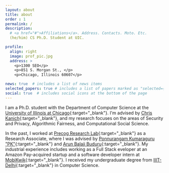```yaml
---
layout: about
title: about
order : 1
permalink: /
description: 
  # <a href="#">Affiliations</a>. Address. Contacts. Moto. Etc.
  (he/him) CS Ph.D. Student at UIC.

profile:
  align: right
  image: prof_pic.jpg
  address: >
    <p>1300 SEO</p>
    <p>851 S. Morgan St., </p>
    <p>Chicago, Illinois 60607</p>

news: true  # includes a list of news items
selected_papers: true # includes a list of papers marked as "selected={true}"
social: true  # includes social icons at the bottom of the page
---
```


I am a Ph.D. student with the Department of Computer Science at the [University of Illinois at Chicago](https://cs.uic.edu/){:target="\_blank"}. I'm advised by [Chris Kanich](https://www.cs.uic.edu/~ckanich/){:target="\_blank"}, and my research focuses on the areas of Security and Privacy, Algorithmic Fairness, and Computational Social Science.

In the past, I worked at [Precog Research Lab](http://precog.iiitd.edu.in/){:target="\_blank"} as a Research Associate, where I was advised by [Ponnurangam Kumaraguru "PK"](https://twitter.com/ponguru){:target="\_blank"} and [Arun Balaji Buduru](http://faculty.iiitd.ac.in/~arunb/){:target="\_blank"}. My industrial experience includes working as a Full Stack eveloper at an Amazon Pay-acquired startup and a software developer intern at [MobiKwik](https://www.mobikwik.com/){:target="\_blank"}. I received my undergraduate degree from [IIIT-Delhi](https://www.iiitd.ac.in/){:target="\_blank"} in Computer Science.


<!-- Write your biography here. Tell the world about yourself. Link to your favorite [subreddit](http://reddit.com){:target="\_blank"}. You can put a picture in, too. The code is already in, just name your picture `prof_pic.jpg` and put it in the `img/` folder.

Put your address / P.O. box / other info right below your picture. You can also disable any these elements by editing `profile` property of the YAML header of your `_pages/about.md`. Edit `_bibliography/papers.bib` and Jekyll will render your [publications page](/al-folio/publications/) automatically.

Link to your social media connections, too. This theme is set up to use [Font Awesome icons](http://fortawesome.github.io/Font-Awesome/){:target="\_blank"} and [Academicons](https://jpswalsh.github.io/academicons/){:target="\_blank"}, like the ones below. Add your Facebook, Twitter, LinkedIn, Google Scholar, or just disable all of them. -->
